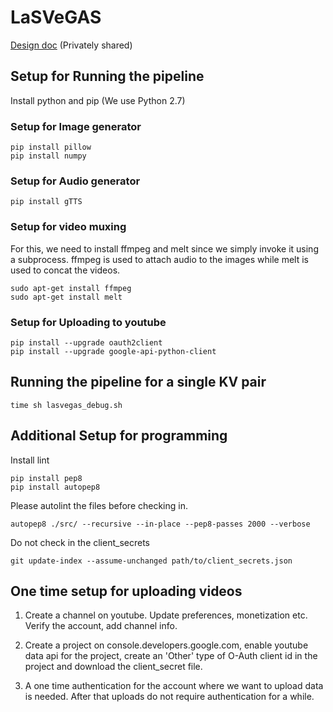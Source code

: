 # LaSVeGAS
[Design doc](https://docs.google.com/document/d/1OQABNMRc1sKBlmDgNly1RI8DmX0vEqEmCt6j4h7nEA4/edit#heading=h.7dzhdyi98xul) (Privately shared)

## Setup for Running the pipeline
Install python and pip (We use Python 2.7)  

### Setup for Image generator

    pip install pillow
    pip install numpy  

### Setup for Audio generator

    pip install gTTS

### Setup for video muxing
For this, we need to install ffmpeg and melt since we simply invoke it using a subprocess. ffmpeg is used to attach audio to the images while melt is used to concat the videos.

    sudo apt-get install ffmpeg
    sudo apt-get install melt

### Setup for Uploading to youtube

    pip install --upgrade oauth2client
    pip install --upgrade google-api-python-client


## Running the pipeline for a single KV pair

    time sh lasvegas_debug.sh


## Additional Setup for programming

Install lint  

    pip install pep8
    pip install autopep8

Please autolint the files before checking in.

    autopep8 ./src/ --recursive --in-place --pep8-passes 2000 --verbose

Do not check in the client_secrets

    git update-index --assume-unchanged path/to/client_secrets.json


## One time setup for uploading videos

1. Create a channel on youtube. Update preferences, monetization etc. Verify the account, add channel info.

2. Create a project on console.developers.google.com, enable youtube data api for the project, create an 'Other' type of O-Auth client id in the project and download the client_secret file.

3. A one time authentication for the account where we want to upload data is needed. After that uploads do not require authentication for a while.
